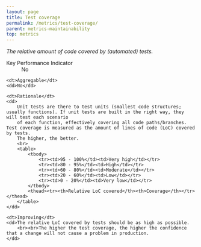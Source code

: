 ```yaml
---
layout: page
title: Test coverage
permalink: /metrics/test-coverage/
parent: metrics-maintainability
top: metrics
---
```


_The relative amount of code covered by (automated) tests._

<dl>
    <dt>Key Performance Indicator</dt>
    <dd>No</dd>
    
    <dt>Aggregable</dt>
    <dd>No</dd>
    
    <dt>Rationale</dt>
    <dd>
        Unit tests are there to test units (smallest code structures; usually functions). If unit tests are built in the right way, they will test each scenario
        of each function, effectively covering all code paths/branches. Test coverage is measured as the amount of lines of code (LoC) covered by tests.
        The higher, the better. 
        <br>
        <table>
            <tbody>
                <tr><td>95 - 100%</td><td>Very high</td></tr>
                <tr><td>80 - 95%</td><td>High</td></tr>
                <tr><td>60 - 80%</td><td>Moderate</td></tr>
                <tr><td>20 - 60%</td><td>Low</td></tr>
                <tr><td>0 - 20%</td><td>Very low</td></tr>
            </tbody>
            <thead><tr><th>Relative LoC covered</th><th>Coverage</th></tr></thead>
        </table>
    </dd>
    
    <dt>Improving</dt>
    <dd>The relative LoC covered by tests should be as high as possible.
        <br><br>The higher the test coverage, the higher the confidence that a change will not cause a problem in production.
    </dd>
</dl>
